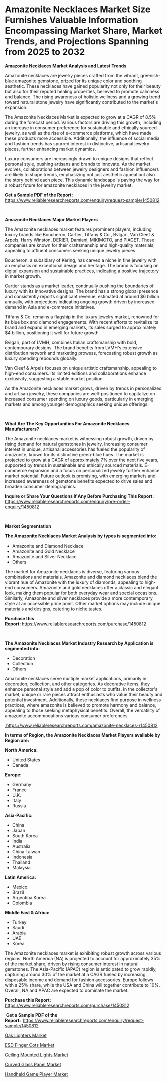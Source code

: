<p><h1>Amazonite Necklaces Market Size Furnishes Valuable Information Encompassing Market Share, Market Trends, and Projections Spanning from 2025 to 2032</h1></p><p><strong>Amazonite Necklaces Market Analysis and Latest Trends</strong></p>
<p><p>Amazonite necklaces are jewelry pieces crafted from the vibrant, greenish-blue amazonite gemstone, prized for its unique color and soothing aesthetic. These necklaces have gained popularity not only for their beauty but also for their reputed healing properties, believed to promote calmness and balance. The rising awareness of holistic wellness and a growing trend toward natural stone jewelry have significantly contributed to the market's expansion.</p><p>The Amazonite Necklaces Market is expected to grow at a CAGR of 8.5% during the forecast period. Various factors are driving this growth, including an increase in consumer preference for sustainable and ethically sourced jewelry, as well as the rise of e-commerce platforms, which have made these products more accessible. Additionally, the influence of social media and fashion trends has spurred interest in distinctive, artisanal jewelry pieces, further enhancing market dynamics.</p><p>Luxury consumers are increasingly drawn to unique designs that reflect personal style, pushing artisans and brands to innovate. As the market evolves, collaborations between jewelry designers and fashion influencers are likely to shape trends, emphasizing not just aesthetic appeal but also the story behind each piece. This dynamic landscape is paving the way for a robust future for amazonite necklaces in the jewelry market.</p></p>
<p><strong>Get a Sample PDF of the Report:&nbsp;</strong> <a href="https://www.reliableresearchreports.com/enquiry/request-sample/1450812?utm_campaign=33&utm_medium=2&utm_source=Github&utm_content=ia&utm_term=08022025&utm_id=amazonite-necklaces">https://www.reliableresearchreports.com/enquiry/request-sample/1450812</a></p>
<p>&nbsp;</p>
<p><strong>Amazonite Necklaces Major Market Players</strong></p>
<p><p>The Amazonite necklaces market features prominent players, including luxury brands like Boucheron, Cartier, Tiffany & Co., Bvlgari, Van Cleef & Arpels, Harry Winston, DERIER, Damiani, MIKIMOTO, and PIAGET. These companies are known for their craftsmanship and high-quality materials, appealing to affluent consumers seeking unique jewelry pieces.</p><p>Boucheron, a subsidiary of Kering, has carved a niche in fine jewelry with an emphasis on exceptional design and heritage. The brand is focusing on digital expansion and sustainable practices, indicating a positive trajectory in market growth. </p><p>Cartier stands as a market leader, continually pushing the boundaries of luxury with its innovative designs. The brand has a strong global presence and consistently reports significant revenue, estimated at around $6 billion annually, with projections indicating ongoing growth driven by increased demand in Asia and e-commerce initiatives.</p><p>Tiffany & Co. remains a flagship in the luxury jewelry market, renowned for its blue box and diamond engagements. With recent efforts to revitalize its brand and expand in emerging markets, its sales surged to approximately $4 billion, positioning it well for future growth.</p><p>Bvlgari, part of LVMH, combines Italian craftsmanship with bold, contemporary designs. The brand benefits from LVMH's extensive distribution network and marketing prowess, forecasting robust growth as luxury spending rebounds globally.</p><p>Van Cleef & Arpels focuses on unique artistic craftsmanship, appealing to high-end consumers. Its limited editions and collaborations enhance exclusivity, suggesting a stable market position.</p><p>As the Amazonite necklaces market grows, driven by trends in personalized and artisan jewelry, these companies are well-positioned to capitalize on increased consumer spending on luxury goods, particularly in emerging markets and among younger demographics seeking unique offerings.</p></p>
<p>&nbsp;</p>
<p><strong>What Are The Key Opportunities For Amazonite Necklaces Manufacturers?</strong></p>
<p><p>The Amazonite necklaces market is witnessing robust growth, driven by rising demand for natural gemstones in jewelry. Increasing consumer interest in unique, artisanal accessories has fueled the popularity of amazonite, known for its distinctive green-blue hues. The market is projected to grow at a CAGR of approximately 7% over the next five years, supported by trends in sustainable and ethically sourced materials. E-commerce expansion and a focus on personalized jewelry further enhance market potential. Future outlook is promising, with emerging markets and increased awareness of gemstone benefits expected to drive sales and broaden consumer demographics.</p></p>
<p><strong>Inquire or Share Your Questions If Any Before Purchasing This Report:</strong> <a href="https://www.reliableresearchreports.com/enquiry/pre-order-enquiry/1450812?utm_campaign=33&utm_medium=2&utm_source=Github&utm_content=ia&utm_term=08022025&utm_id=amazonite-necklaces">https://www.reliableresearchreports.com/enquiry/pre-order-enquiry/1450812</a></p>
<p>&nbsp;</p>
<p><strong>Market Segmentation</strong></p>
<p><strong>The Amazonite Necklaces Market Analysis by types is segmented into:</strong></p>
<p><ul><li>Amazonite and Diamond Necklace</li><li>Amazonite and Gold Necklace</li><li>Amazonite and Silver Necklace</li><li>Others</li></ul></p>
<p><p>The market for Amazonite necklaces is diverse, featuring various combinations and materials. Amazonite and diamond necklaces blend the vibrant hue of Amazonite with the luxury of diamonds, appealing to high-end consumers. Amazonite and gold necklaces offer a classic and elegant look, making them popular for both everyday wear and special occasions. Similarly, Amazonite and silver necklaces provide a more contemporary style at an accessible price point. Other market options may include unique materials and designs, catering to niche tastes.</p></p>
<p><strong>Purchase this Report:&nbsp;</strong><a href="https://www.reliableresearchreports.com/purchase/1450812?utm_campaign=33&utm_medium=2&utm_source=Github&utm_content=ia&utm_term=08022025&utm_id=amazonite-necklaces">https://www.reliableresearchreports.com/purchase/1450812</a></p>
<p>&nbsp;</p>
<p><strong>The Amazonite Necklaces Market Industry Research by Application is segmented into:</strong></p>
<p><ul><li>Decoration</li><li>Collection</li><li>Others</li></ul></p>
<p><p>Amazonite necklaces serve multiple market applications, primarily in decoration, collection, and other categories. As decorative items, they enhance personal style and add a pop of color to outfits. In the collector's market, unique or rare pieces attract enthusiasts who value their beauty and potential investment. Additionally, these necklaces find purpose in wellness practices, where amazonite is believed to promote harmony and balance, appealing to those seeking metaphysical benefits. Overall, the versatility of amazonite accommodations various consumer preferences.</p></p>
<p><a href="https://www.reliableresearchreports.com/amazonite-necklaces-r1450812?utm_campaign=33&utm_medium=2&utm_source=Github&utm_content=ia&utm_term=08022025&utm_id=amazonite-necklaces">&nbsp;https://www.reliableresearchreports.com/amazonite-necklaces-r1450812</a></p>
<p><strong>In terms of Region, the Amazonite Necklaces Market Players available by Region are:</strong></p>
<p>
    <p> <strong> North America: </strong>
        <ul>
            <li>United States</li>
            <li>Canada</li>
        </ul>
        </p> 
    <p> <strong> Europe: </strong>
        <ul>
            <li>Germany</li>
            <li>France</li>
            <li>U.K.</li>
            <li>Italy</li>
            <li>Russia</li>
        </ul>
        </p> 
    <p> <strong> Asia-Pacific: </strong>
        <ul>
            <li>China</li>
            <li>Japan</li>
            <li>South Korea</li>
            <li>India</li>
            <li>Australia</li>
            <li>China Taiwan</li>
            <li>Indonesia</li>
            <li>Thailand</li>
            <li>Malaysia</li>
        </ul>
        </p> 
    <p> <strong> Latin America: </strong>
        <ul>
            <li>Mexico</li>
            <li>Brazil</li>
            <li>Argentina Korea</li>
            <li>Colombia</li>
        </ul>
        </p> 
    <p> <strong> Middle East & Africa: </strong>
        <ul>
            <li>Turkey</li>
            <li>Saudi</li>
            <li>Arabia</li>
            <li>UAE</li>
            <li>Korea</li>
        </ul>
    </p>
    </p>
<p><p>The Amazonite necklaces market is exhibiting robust growth across various regions. North America (NA) is projected to account for approximately 35% of the market share, driven by rising consumer interest in natural gemstones. The Asia-Pacific (APAC) region is anticipated to grow rapidly, capturing around 30% of the market at a CAGR fueled by increasing disposable income and demand for fashion accessories. Europe follows with a 25% share, while the USA and China will together contribute to 10%. Overall, NA and APAC are expected to dominate the market.</p></p>
<p><strong>Purchase this Report: </strong><a href="https://www.reliableresearchreports.com/purchase/1450812?utm_campaign=33&utm_medium=2&utm_source=Github&utm_content=ia&utm_term=08022025&utm_id=amazonite-necklaces">https://www.reliableresearchreports.com/purchase/1450812</a></p>
<p>&nbsp;<strong>Get a Sample PDF of the Report:&nbsp;&nbsp;</strong><a href="https://www.reliableresearchreports.com/enquiry/request-sample/1450812?utm_campaign=33&utm_medium=2&utm_source=Github&utm_content=ia&utm_term=08022025&utm_id=amazonite-necklaces">https://www.reliableresearchreports.com/enquiry/request-sample/1450812</a></p>
<p><strong></strong></p>
<p><p><a href="https://github.com/rosalinebhakta48/Market-Research-Report-List-1/blob/main/gas-lighters-market.md?utm_campaign=33&utm_medium=2&utm_source=Github&utm_content=ia&utm_term=08022025&utm_id=amazonite-necklaces">Gas Lighters Market</a></p><p><a href="https://github.com/ElviraLeka1962/Market-Research-Report-List-1/blob/main/esd-finger-cots-market.md?utm_campaign=33&utm_medium=2&utm_source=Github&utm_content=ia&utm_term=08022025&utm_id=amazonite-necklaces">ESD Finger Cots Market</a></p><p><a href="https://github.com/darenph8er/Market-Research-Report-List-1/blob/main/ceiling-mounted-lights-market.md?utm_campaign=33&utm_medium=2&utm_source=Github&utm_content=ia&utm_term=08022025&utm_id=amazonite-necklaces">Ceiling Mounted Lights Market</a></p><p><a href="https://github.com/nathaliehurles7142/Market-Research-Report-List-1/blob/main/curved-glass-panel-market.md?utm_campaign=33&utm_medium=2&utm_source=Github&utm_content=ia&utm_term=08022025&utm_id=amazonite-necklaces">Curved Glass Panel Market</a></p><p><a href="https://github.com/kimberjam0i/Market-Research-Report-List-1/blob/main/handheld-game-player-market.md?utm_campaign=33&utm_medium=2&utm_source=Github&utm_content=ia&utm_term=08022025&utm_id=amazonite-necklaces">Handheld Game Player Market</a></p></p>